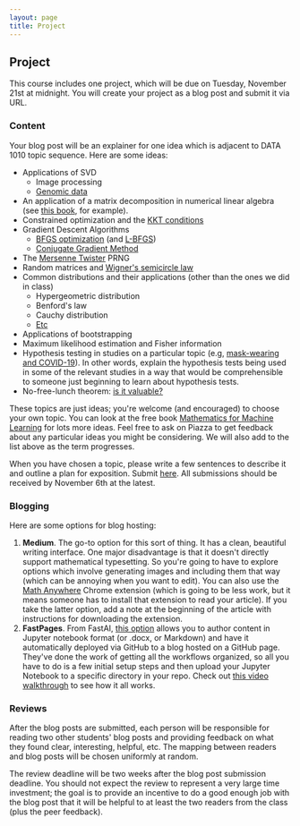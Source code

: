 ```yaml
---
layout: page
title: Project
---
```


## Project


This course includes one project, which will be due on Tuesday, November 21st at midnight. You will create your project as a blog post and submit it via URL.

### Content

Your blog post will be an explainer for one idea which is adjacent to DATA 1010 topic sequence. Here are some ideas:

* Applications of SVD
  - Image processing
  - [Genomic data](https://www.ncbi.nlm.nih.gov/pmc/articles/PMC27718/pdf/pq010101.pdf)
* An application of a matrix decomposition in numerical linear algebra (see [this book](https://www.amazon.com/Numerical-Linear-Algebra-Introduction-Undergraduate/dp/3319742213), for example).
* Constrained optimization and the [KKT conditions](https://en.wikipedia.org/wiki/Karush–Kuhn–Tucker_conditions)
* Gradient Descent Algorithms
  - [BFGS optimization](https://en.wikipedia.org/wiki/Broyden–Fletcher–Goldfarb–Shanno_algorithm) (and [L-BFGS](https://en.wikipedia.org/wiki/Limited-memory_BFGS))
  - [Conjugate Gradient Method](https://en.wikipedia.org/wiki/Conjugate_gradient_method)
* The [Mersenne Twister](https://en.wikipedia.org/wiki/Mersenne_Twister) PRNG
* Random matrices and [Wigner's semicircle law](https://mathworld.wolfram.com/WignersSemicircleLaw.html)
* Common distributions and their applications (other than the ones we did in class)
  - Hypergeometric distribution
  - Benford's law
  - Cauchy distribution
  - [Etc](https://en.wikipedia.org/wiki/List_of_probability_distributions)
* Applications of bootstrapping
* Maximum likelihood estimation and Fisher information
* Hypothesis testing in studies on a particular topic (e.g, [mask-wearing and COVID-19](https://www.nature.com/articles/d41586-020-02801-8)). In other words, explain the hypothesis tests being used in some of the relevant studies in a way that would be comprehensible to someone just beginning to learn about hypothesis tests.
* No-free-lunch theorem: [is it valuable?](https://peekaboo-vision.blogspot.com/2019/07/dont-cite-no-free-lunch-theorem.html)

These topics are just ideas; you're welcome (and encouraged) to choose your own topic. You can look at the free book [Mathematics for Machine Learning](https://mml-book.github.io) for lots more ideas. Feel free to ask on Piazza to get feedback about any particular ideas you might be considering. We will also add to the list above as the term progresses.

When you have chosen a topic, please write a few sentences to describe it and outline a plan for exposition. Submit [here](https://tables.area120.google.com/form/amlo-H8XFYF9iU8LSg7Ozr/t/9qULWAPRcFA5ZmCk7oFO6lah9diK4hiFVe2mabjAa_NL8irLP6Kd1gQ0Nv02ZnuOk_). All submissions should be received by November 6th at the latest.

### Blogging

Here are some options for blog hosting:

1. **Medium**. The go-to option for this sort of thing. It has a clean, beautiful writing interface. One major disadvantage is that it doesn't directly support mathematical typesetting. So you're going to have to explore options which involve generating images and including them that way (which can be annoying when you want to edit). You can also use the [Math Anywhere](https://chrome.google.com/webstore/detail/math-anywhere/gebhifiddmaaeecbaiemfpejghjdjmhc?hl=en) Chrome extension (which is going to be less work, but it means someone has to install that extension to read your article). If you take the latter option, add a note at the beginning of the article with instructions for downloading the extension.
2. **FastPages**. From FastAI, [this option](https://github.com/fastai/fastpages) allows you to author content in Jupyter notebook format (or .docx, or Markdown) and have it automatically deployed via GitHub to a blog hosted on a GitHub page. They've done the work of getting all the workflows organized, so all you have to do is a few initial setup steps and then upload your Jupyter Notebook to a specific directory in your repo. Check out [this video walkthrough](https://www.youtube.com/watch?v=L0boq3zqazI) to see how it all works.


### Reviews

After the blog posts are submitted, each person will be responsible for reading two other students' blog posts and providing feedback on what they found clear, interesting, helpful, etc. The mapping between readers and blog posts will be chosen uniformly at random.

The review deadline will be two weeks after the blog post submission deadline. You should not expect the review to represent a very large time investment; the goal is to provide an incentive to do a good enough job with the blog post that it will be helpful to at least the two readers from the class (plus the peer feedback).

